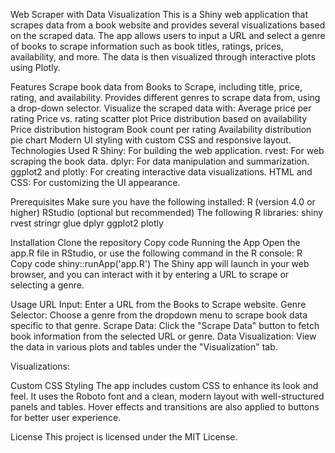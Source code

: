 Web Scraper with Data Visualization
This is a Shiny web application that scrapes data from a book website and provides several visualizations based on the scraped data. The app allows users to input a URL and select a genre of books to scrape information such as book titles, ratings, prices, availability, and more. The data is then visualized through interactive plots using Plotly.

Features
Scrape book data from Books to Scrape, including title, price, rating, and availability.
Provides different genres to scrape data from, using a drop-down selector.
Visualize the scraped data with:
Average price per rating
Price vs. rating scatter plot
Price distribution based on availability
Price distribution histogram
Book count per rating
Availability distribution pie chart
Modern UI styling with custom CSS and responsive layout.
Technologies Used
R Shiny: For building the web application.
rvest: For web scraping the book data.
dplyr: For data manipulation and summarization.
ggplot2 and plotly: For creating interactive data visualizations.
HTML and CSS: For customizing the UI appearance.

Prerequisites
Make sure you have the following installed:
R (version 4.0 or higher)
RStudio (optional but recommended)
The following R libraries:
shiny
rvest
stringr
glue
dplyr
ggplot2
plotly

Installation
Clone the repository
Copy code
Running the App
Open the app.R file in RStudio, or use the following command in the R console:
R
Copy code
shiny::runApp('app.R')
The Shiny app will launch in your web browser, and you can interact with it by entering a URL to scrape or selecting a genre.

Usage
URL Input: Enter a URL from the Books to Scrape website.
Genre Selector: Choose a genre from the dropdown menu to scrape book data specific to that genre.
Scrape Data: Click the "Scrape Data" button to fetch book information from the selected URL or genre.
Data Visualization: View the data in various plots and tables under the "Visualization" tab.

Visualizations:

Custom CSS Styling
The app includes custom CSS to enhance its look and feel. It uses the Roboto font and a clean, modern layout with well-structured panels and tables. Hover effects and transitions are also applied to buttons for better user experience.

License
This project is licensed under the MIT License.

